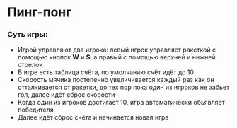 # Пинг-понг

### Суть игры:
   - Игрой управляют два игрока: левый игрок управляет ракеткой с 
помощью кнопок **W** и **S**, а правый с помощью верхней и нижней стрелок
   - В игре есть таблица счёта, по умолчанию счёт идёт до 10
   - Скорость мячика постепенно увеличивается каждый раз как он
отталкивается от ракетки, до тех пор пока один из игроков не 
забьет гол, далее идёт сброс скорости
   - Когда один из игроков достигает 10, игра автоматически обьявляет победителя
   - Далее идёт сброс счёта и начинается новая игра
 
